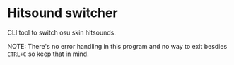 # Hitsound switcher

CLI tool to switch osu skin hitsounds.

NOTE: There's no error handling in this program and no way to exit besdies `CTRL+C` so keep that in mind.
